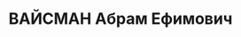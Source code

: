 ---
title: ВАЙСМАН Абрам Ефимович
description: 'Род. в 1889, Молдавия, г. Кишинев, еврей. Проживал: Свердловская обл.,
  г. Нижний Тагил, т/п УВЗ. Уралвагонстрой, пом.нач.строит.

  Арестован 09.08.1937. Приговор: 14.01.1938 – ВМН. Расстрелян 14.01.1938'
---